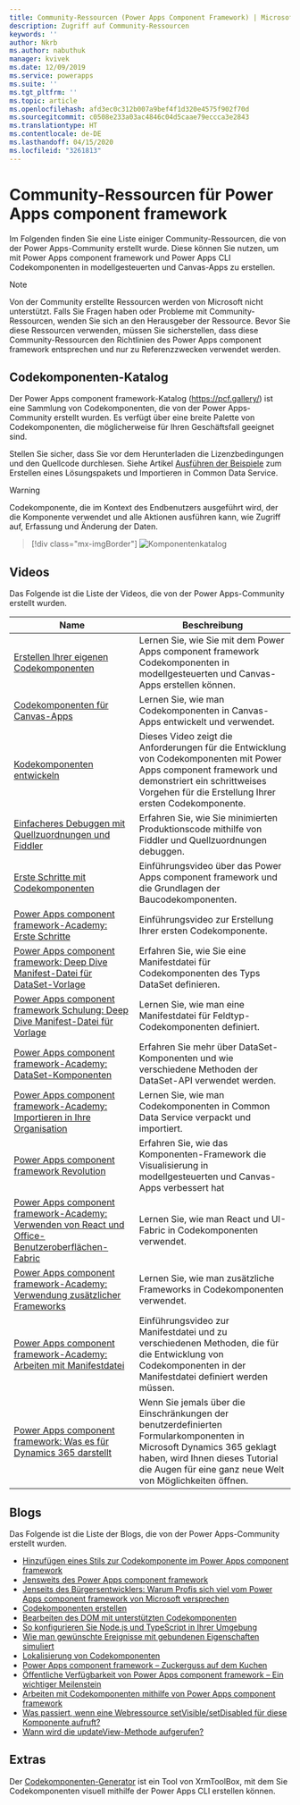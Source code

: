 ```yaml
---
title: Community-Ressourcen (Power Apps Component Framework) | Microsoft-Dokumentation
description: Zugriff auf Community-Ressourcen
keywords: ''
author: Nkrb
ms.author: nabuthuk
manager: kvivek
ms.date: 12/09/2019
ms.service: powerapps
ms.suite: ''
ms.tgt_pltfrm: ''
ms.topic: article
ms.openlocfilehash: afd3ec0c312b007a9bef4f1d320e4575f902f70d
ms.sourcegitcommit: c0508e233a03ac4846c04d5caae79eccca3e2843
ms.translationtype: HT
ms.contentlocale: de-DE
ms.lasthandoff: 04/15/2020
ms.locfileid: "3261813"
---
```

# <a name="community-resources-for-power-apps-component-framework"></a>Community-Ressourcen für Power Apps component framework

Im Folgenden finden Sie eine Liste einiger Community-Ressourcen, die von der Power Apps-Community erstellt wurde. Diese können Sie nutzen, um mit Power Apps component framework und Power Apps CLI Codekomponenten in modellgesteuerten und Canvas-Apps zu erstellen. 

> [!NOTE]            
> Von der Community erstellte Ressourcen werden von Microsoft nicht unterstützt. Falls Sie Fragen haben oder Probleme mit Community-Ressourcen, wenden Sie sich an den Herausgeber der Ressource. Bevor Sie diese Ressourcen verwenden, müssen Sie sicherstellen, dass diese Community-Ressourcen den Richtlinien des Power Apps component framework entsprechen und nur zu Referenzzwecken verwendet werden. 

## <a name="code-components-gallery"></a>Codekomponenten-Katalog

Der Power Apps component framework-Katalog (<https://pcf.gallery/>) ist eine Sammlung von Codekomponenten, die von der Power Apps-Community erstellt wurden. Es verfügt über eine breite Palette von Codekomponenten, die möglicherweise für Ihren Geschäftsfall geeignet sind. 

Stellen Sie sicher, dass Sie vor dem Herunterladen die Lizenzbedingungen und den Quellcode durchlesen. Siehe Artikel [Ausführen der Beispiele](use-sample-components.md) zum Erstellen eines Lösungspakets und Importieren in Common Data Service.

> [!WARNING]
> Codekomponente, die im Kontext des Endbenutzers ausgeführt wird, der die Komponente verwendet und alle Aktionen ausführen kann, wie Zugriff auf, Erfassung und Änderung der Daten. 

> [!div class="mx-imgBorder"]
> ![Komponentenkatalog](media/pcf-gallery.PNG "Komponentenkatalog")

## <a name="videos"></a>Videos        

Das Folgende ist die Liste der Videos, die von der Power Apps-Community erstellt wurden.

|Name|Beschreibung|
|------|-------|
|[Erstellen Ihrer eigenen Codekomponenten](https://www.youtube.com/watch?v=S3Z_IUf1ncg)| Lernen Sie, wie Sie mit dem Power Apps component framework Codekomponenten in modellgesteuerten und Canvas-Apps erstellen können.| 
|[Codekomponenten für Canvas-Apps](https://www.youtube.com/watch?v=bMSCkcb4xAQ&feature=emb_logo)| Lernen Sie, wie man Codekomponenten in Canvas-Apps entwickelt und verwendet.|
|[Kodekomponenten entwickeln](https://www.youtube.com/watch?v=FxWF-LCCB4g&feature=youtu.be)| Dieses Video zeigt die Anforderungen für die Entwicklung von Codekomponenten mit Power Apps component framework und demonstriert ein schrittweises Vorgehen für die Erstellung Ihrer ersten Codekomponente.|
|[Einfacheres Debuggen mit Quellzuordnungen und Fiddler](https://www.youtube.com/watch?v=Ov-m5FBUj9g&feature=youtu.be)|Erfahren Sie, wie Sie minimierten Produktionscode mithilfe von Fiddler und Quellzuordnungen debuggen.|
|[Erste Schritte mit Codekomponenten](https://www.youtube.com/watch?v=ylhVZUlGgQw)| Einführungsvideo über das Power Apps component framework und die Grundlagen der Baucodekomponenten.|
|[Power Apps component framework-Academy: Erste Schritte](https://www.youtube.com/watch?v=YJ9hrKxAhTU)| Einführungsvideo zur Erstellung Ihrer ersten Codekomponente.|
|[Power Apps component framework: Deep Dive Manifest-Datei für DataSet-Vorlage](https://www.youtube.com/watch?v=TsTrYaOGaGo&feature=youtu.be)| Erfahren Sie, wie Sie eine Manifestdatei für Codekomponenten des Typs DataSet definieren.|
|[Power Apps component framework Schulung: Deep Dive Manifest-Datei für Vorlage](https://www.youtube.com/watch?time_continue=522&v=w40zqSsYEy0)| Lernen Sie, wie man eine Manifestdatei für Feldtyp-Codekomponenten definiert.|
|[Power Apps component framework-Academy: DataSet-Komponenten](https://www.youtube.com/watch?v=OEiM97nTD0w)| Erfahren Sie mehr über DataSet-Komponenten und wie verschiedene Methoden der DataSet-API verwendet werden.|
|[Power Apps component framework-Academy: Importieren in Ihre Organisation](https://www.youtube.com/watch?v=2uO2L2xTPkc)| Lernen Sie, wie man Codekomponenten in Common Data Service verpackt und importiert.|
|[Power Apps component framework Revolution](https://youtu.be/_SjEQ-7LK_Q)|Erfahren Sie, wie das Komponenten-Framework die Visualisierung in modellgesteuerten und Canvas-Apps verbessert hat|
|[Power Apps component framework-Academy: Verwenden von React und Office-Benutzeroberflächen-Fabric](https://www.youtube.com/watch?v=e7JNgGlI3nE)| Lernen Sie, wie man React und UI-Fabric in Codekomponenten verwendet.|
|[Power Apps component framework-Academy: Verwendung zusätzlicher Frameworks](https://www.youtube.com/watch?v=cOPyyDdsEjQ)| Lernen Sie, wie man zusätzliche Frameworks in Codekomponenten verwendet.|
[Power Apps component framework-Academy: Arbeiten mit Manifestdatei](https://www.youtube.com/watch?v=qbSpDVTxt7U&t=5s)| Einführungsvideo zur Manifestdatei und zu verschiedenen Methoden, die für die Entwicklung von Codekomponenten in der Manifestdatei definiert werden müssen.|
|[Power Apps component framework: Was es für Dynamics 365 darstellt](https://youtu.be/3LnPaKtfKhw)|Wenn Sie jemals über die Einschränkungen der benutzerdefinierten Formularkomponenten in Microsoft Dynamics 365 geklagt haben, wird Ihnen dieses Tutorial die Augen für eine ganz neue Welt von Möglichkeiten öffnen.|

## <a name="blogs"></a>Blogs

Das Folgende ist die Liste der Blogs, die von der Power Apps-Community erstellt wurden.

- [Hinzufügen eines Stils zur Codekomponente im Power Apps component framework](https://nishantrana.me/2019/06/06/how-to-add-style-to-custom-component-in-powerapps-component-framework/)
- [Jensweits des Power Apps component framework](https://www.itaintboring.com/dynamics-crm/beyond-the-powerapps-component-framework)
- [Jenseits des Bürgersentwicklers: Warum Profis sich viel vom Power Apps component framework von Microsoft versprechen](https://msdynamicsworld.com/story/beyond-citizen-developer-why-pros-see-promise-microsofts-powerapps-component-framework)
- [Codekomponenten erstellen](https://debajmecrm.com/2019/04/26/in-depth-end-end-walkthrough-develop-your-custom-controls-using-power-apps-component-framework-and-use-it-on-your-crm-interface/)
- [Bearbeiten des DOM mit unterstützten Codekomponenten](https://www.magnetismsolutions.com/blog/adammurchison/2019/05/29/editing-the-dom-with-supported-dynamics-365-custom-controls)
- [So konfigurieren Sie Node.js und TypeScript in Ihrer Umgebung](https://capuanodanilo.com/2019/06/11/how-to-configure-node-js-and-typescript-into-your-environment-to-develop-powerapps-component-frameworks-pcf)
- [Wie man gewünschte Ereignisse mit gebundenen Eigenschaften simuliert](https://technomancy.com.au/2020/03/27/how-to-handle-events-and-reset-component-in-pcf/)
- [Lokalisierung von Codekomponenten](https://dynamicsninja.blog/2020/01/21/pcf-localization)
- [Power Apps component framework – Zuckerguss auf dem Kuchen](https://stevemordue.com/powerapps-component-framework-frosting-on-the-cake/)
- [Öffentliche Verfügbarkeit von Power Apps component framework – Ein wichtiger Meilenstein](https://crmindian.com/2019/04/24/public-availability-of-powerapps-component-framework-an-important-milestone-for-powerapps-and-d365/)
- [Arbeiten mit Codekomponenten mithilfe von Power Apps component framework](https://powermaverick.dev/2019/05/18/create-custom-controls-using-powerapp-component-framework)
- [Was passiert, wenn eine Webressource setVisible/setDisabled für diese Komponente aufruft?](https://www.itaintboring.com/dynamics-crm/pcf-components-and-setvisible-setdisabled)
- [Wann wird die updateView-Methode aufgerufen?](https://dianabirkelbach.wordpress.com/2020/03/29/pcf-when-is-updateview-called)

## <a name="tools"></a>Extras

Der [Codekomponenten-Generator](https://www.xrmtoolbox.com/plugins/Maverick.PCF.Builder/) ist ein Tool von XrmToolBox, mit dem Sie Codekomponenten visuell mithilfe der Power Apps CLI erstellen können.
